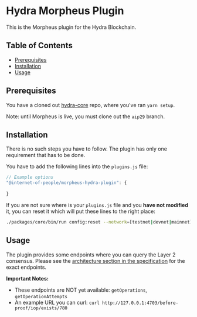 # Hydra Morpheus Plugin

This is the Morpheus plugin for the Hydra Blockchain.

## Table of Contents <!-- omit in toc -->

- [Prerequisites](#prerequisites)
- [Installation](#installation)
- [Usage](#usage)

## Prerequisites

You have a cloned out [hydra-core](https://github.com/Internet-of-People/hydra-core)
repo, where you've ran `yarn setup`.

Note: until Morpheus is live, you must clone out the `aip29` branch.

## Installation

There is no such steps you have to follow. The plugin has only one requirement that has to be done.

You have to add the following lines into the `plugins.js` file:

```javascript
// Example options
"@internet-of-people/morpheus-hydra-plugin": {
    
}
```

If you are not sure where is your `plugins.js` file and you **have not modified** it, you can reset it which will put these lines to the right place:

```bash
./packages/core/bin/run config:reset --network=[testnet|devnet|mainnet]
```

## Usage

The plugin provides some endpoints where you can query the Layer 2 consensus.
Please see the [architecture section in the specification](https://iop-stack.gitlab.iop-ventures.com/dids-and-claims/specification/#/architecture) for the exact endpoints.

**Important Notes:**

- These endpoints are NOT yet available: `getOperations`, `getOperationAttempts`
- An example URL you can curl: `curl http://127.0.0.1:4703/before-proof/iop/exists/780`
